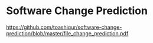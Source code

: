 # Software Change Prediction
https://github.com/toashiqur/software-change-prediction/blob/master/file_change_prediction.pdf
